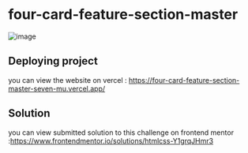 
# four-card-feature-section-master

![image](https://github.com/mahitab77/four-card-feature-section-master/assets/56124273/c7811736-0428-480a-82e8-865f876588e0)

## Deploying project
you can view the website on vercel : https://four-card-feature-section-master-seven-mu.vercel.app/
## Solution
you can view submitted solution to this challenge on frontend mentor :https://www.frontendmentor.io/solutions/htmlcss-Y1grqJHmr3

